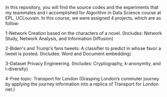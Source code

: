 In this repository, you will find the source codes and the experiments that my teammates and I accomplished for Algorithm in Data Science course at EPL, UCLouvain. In this course, we were assigned 4 projects, which are as follow:

1-Network Creation based on the characters of a novel. (Includes: Network Study, Network Analysis, and Information Diffusion)

2-Biden's and Trump's fans tweets:  A classifier to predict in whose favor a tweet is posted. (Includes: Word and Document embedding)

3-Dataset Privacy Engineering. (Includes: Cryptography, k-anonymity, and l-diversity)

4-Free topic: Transport for London (Grasping London’s commuter journey by applying the journey information into a replica of Transport for London net.)
